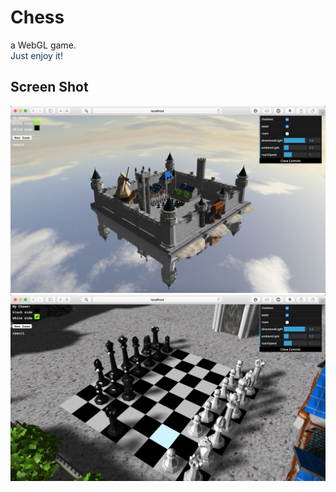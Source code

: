 # Chess
a WebGL game.  
<font color=#123456>Just enjoy it!</font>  

## Screen Shot 
![ScreenShot1](https://github.com/VainF/Chess/blob/master/img/screenshot/screen.png)
![ScreenShot1](https://github.com/VainF/Chess/blob/master/img/screenshot/screen2.png)
